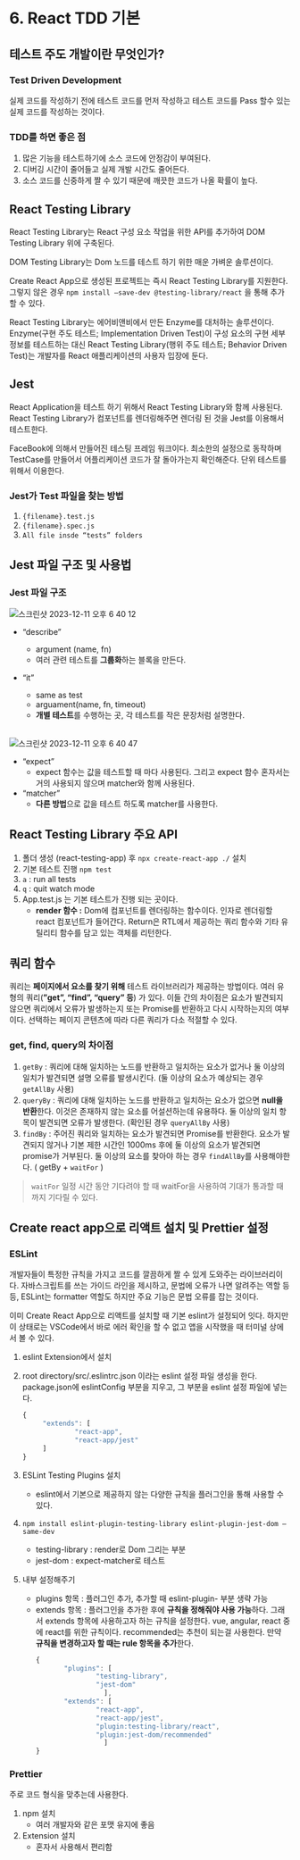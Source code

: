 # 6. React TDD 기본

## 테스트 주도 개발이란 무엇인가?

### Test Driven Development

실제 코드를 작성하기 전에 테스트 코드를 먼저 작성하고 테스트 코드를 Pass 할수 있는 실제 코드를 작성하는 것이다.

### TDD를 하면 좋은 점

1. 많은 기능을 테스트하기에 소스 코드에 안정감이 부여된다.
2. 디버깅 시간이 줄어들고 실제 개발 시간도 줄어든다.
3. 소스 코드를 신중하게 짤 수 있기 때문에 깨끗한 코드가 나올 확률이 높다.

## React Testing Library

React Testing Library는 React 구성 요소 작업을 위한 API를 추가하여 DOM Testing Library 위에 구축된다.

DOM Testing Library는 Dom 노드를 테스트 하기 위한 매운 가벼운 솔루션이다.

Create React App으로 생성된 프로젝트는 즉시 React Testing Library를 지원한다. 그렇지 않은 경우 `npm install —save-dev @testing-library/react` 을 통해 추가할 수 있다.

React Testing Library는 에어비앤비에서 만든 Enzyme를 대처하는 솔루션이다. Enzyme(구현 주도 테스트; Implementation Driven Test)이 구성 요소의 구현 세부 정보를 테스트하는 대신 React Testing Library(행위 주도 테스트; Behavior Driven Test)는 개발자를 React 애플리케이션의 사용자 입장에 둔다.

## Jest

React Application을 테스트 하기 위해서 React Testing Library와 함께 사용된다. React Testing Library가 컴포넌트를 렌더링해주면 렌더링 된 것을 Jest를 이용해서 테스트한다.

FaceBook에 의해서 만들어진 테스팅 프레임 워크이다. 최소한의 설정으로 동작하며 TestCase를 만들어서 어플리케이션 코드가 잘 돌아가는지 확인해준다. 단위 테스트를 위해서 이용한다.

### Jest가 Test 파일을 찾는 방법

1. `{filename}.test.js`
2. `{filename}.spec.js`
3. `All file insde “tests” folders`

## Jest 파일 구조 및 사용법

### Jest 파일 구조

![스크린샷 2023-12-11 오후 6 40 12](https://github.com/peesechizza/TIL/assets/110324109/e7bfe397-f26d-40e1-9d98-2e5014225790)

- “describe”
  - argument (name, fn)
  - 여러 관련 테스트를 **그룹화**하는 블록을 만든다.
- “it”

  - same as test
  - arguament(name, fn, timeout)
  - **개별 테스트**를 수행하는 곳, 각 테스트를 작은 문장처럼 설명한다.
    <br>
    <br>

![스크린샷 2023-12-11 오후 6 40 47](https://github.com/peesechizza/TIL/assets/110324109/44544cb4-5fb4-46bb-90f3-c5be2843dd39)

- “expect”
  - expect 함수는 값을 테스트할 때 마다 사용된다. 그리고 expect 함수 혼자서는 거의 사용되지 않으며 matcher와 함께 사용된다.
- “matcher”
  - **다른 방법**으로 값을 테스트 하도록 matcher를 사용한다.

## React Testing Library 주요 API

1. 폴더 생성 (react-testing-app) 후 `npx create-react-app ./` 설치
2. 기본 테스트 진행 `npm test`
3. `a` : run all tests
4. `q` : quit watch mode
5. App.test.js 는 기본 테스트가 진행 되는 곳이다.
   - **render 함수 :** Dom에 컴포넌트를 렌더링하는 함수이다. 인자로 렌더링할 react 컴포넌트가 들어간다. Return은 RTL에서 제공하는 쿼리 함수와 기타 유틸리티 함수를 담고 있는 객체를 리턴한다.

## 쿼리 함수

쿼리는 **페이지에서 요소를 찾기 위해** 테스트 라이브러리가 제공하는 방법이다. 여러 유형의 쿼리(**”get”, “find”, “query” 등**) 가 있다. 이들 간의 차이점은 요소가 발견되지 않으면 쿼리에서 오류가 발생하는지 또는 Promise를 반환하고 다시 시작하는지의 여부이다. 선택하는 페이지 콘텐츠에 따라 다른 쿼리가 다소 적절할 수 있다.

### get, find, query의 차이점

1. `getBy` : 쿼리에 대해 일치하는 노드를 반환하고 일치하는 요소가 없거나 둘 이상의 일치가 발견되면 설명 오류를 발생시킨다. (둘 이상의 요소가 예상되는 경우 `getAllBy` 사용)
2. `queryBy` : 쿼리에 대해 일치하는 노드를 반환하고 일치하는 요소가 없으면 **null을 반환**한다. 이것은 존재하지 않는 요소를 어설션하는데 유용하다. 둘 이상의 일치 항목이 발견되면 오류가 발생한다. (확인된 경우 `queryAllBy` 사용)
3. `findBy` : 주어진 쿼리와 일치하는 요소가 발견되면 Promise를 반환한다. 요소가 발견되지 않거나 기본 제한 시간인 1000ms 후에 둘 이상의 요소가 발견되면 promise가 거부된다. 둘 이상의 요소를 찾아야 하는 경우 `findAllBy`를 사용해야한다. ( getBy + `waitFor` )

> `waitFor`
> 일정 시간 동안 기다려야 할 때 waitFor을 사용하여 기대가 통과할 때 까지 기다릴 수 있다.

## Create react app으로 리액트 설치 및 Prettier 설정

### ESLint

개발자들이 특정한 규칙을 가지고 코드를 깔끔하게 짤 수 있게 도와주는 라이브러리이다. 자바스크립트를 쓰는 가이드 라인을 제시하고, 문법에 오류가 나면 알려주는 역할 등등, ESLint는 formatter 역할도 하지만 주요 기능은 문법 오류를 잡는 것이다.

이미 Create React App으로 리액트를 설치할 때 기본 eslint가 설정되어 잇다. 하지만 이 상태로는 VSCode에서 바로 에러 확인을 할 수 없고 앱을 시작했을 때 터미널 상에서 볼 수 있다.

1. eslint Extension에서 설치
2. root directory/src/.eslintrc.json 이라는 eslint 설정 파일 생성을 한다. package.json에 eslintConfig 부분을 지우고, 그 부분을 eslint 설정 파일에 넣는다.

   ```jsx
   {
   		"extends": [
   				"react-app",
   				"react-app/jest"
   		]
   }
   ```

3. ESLint Testing Plugins 설치
   - eslint에서 기본으로 제공하지 않는 다양한 규칙을 플러그인을 통해 사용할 수 있다.
4. `npm install eslint-plugin-testing-library eslint-plugin-jest-dom —same-dev`
   - testing-library : render로 Dom 그리는 부분
   - jest-dom : expect-matcher로 테스트
5. 내부 설정해주기
   - plugins 항목 : 플러그인 추가, 추가할 때 eslint-plugin- 부분 생략 가능
   - extends 항목 : 플러그인을 추가한 후에 **규칙을 정해줘야 사용 가능**하다. 그래서 extends 항목에 사용하고자 하는 규칙을 설정한다. vue, angular, react 중에 react를 위한 규칙이다. recommended는 추천이 되는걸 사용한다. 만약 **규칙을 변경하고자 할 때는 rule 항목을 추가**한다.
     ```jsx
     {
     		"plugins": [
     				"testing-library",
     				"jest-dom"
     		          ],
     		"extends": [
     				"react-app",
     				"react-app/jest",
     				"plugin:testing-library/react",
     				"plugin:jest-dom/recommended"
     		          ]
     }
     ```

### Prettier

주로 코드 형식을 맞추는데 사용한다.

1. npm 설치
   - 여러 개발자와 같은 포맷 유지에 좋음
2. Extension 설치
   - 혼자서 사용해서 편리함
